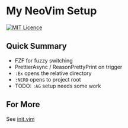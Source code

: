 # My NeoVim Setup

[![MIT Licence](https://badges.frapsoft.com/os/mit/mit.svg?v=103)](https://opensource.org/licenses/mit-license.php)


## Quick Summary
* FZF for fuzzy switching
* PrettierAsync / ReasonPrettyPrint on trigger
* `:Ex` opens the relative directory
* `:NERD` opens to project root
* TODO: `:AG` setup needs some work

## For More
See [init.vim](https://github.com/hew/hotfiles/blob/master/nvim/init.vim)
